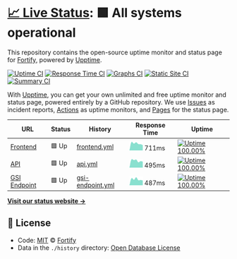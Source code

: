 # [📈 Live Status](https://Fortify-Labs.github.io/status): <!--live status--> **🟩 All systems operational**

This repository contains the open-source uptime monitor and status page for [Fortify](https://fortify.gg/), powered by [Upptime](https://github.com/upptime/upptime).

[![Uptime CI](https://github.com/koj-co/upptime/workflows/Uptime%20CI/badge.svg)](https://github.com/koj-co/upptime/actions?query=workflow%3A%22Uptime+CI%22)
[![Response Time CI](https://github.com/koj-co/upptime/workflows/Response%20Time%20CI/badge.svg)](https://github.com/koj-co/upptime/actions?query=workflow%3A%22Response+Time+CI%22)
[![Graphs CI](https://github.com/koj-co/upptime/workflows/Graphs%20CI/badge.svg)](https://github.com/koj-co/upptime/actions?query=workflow%3A%22Graphs+CI%22)
[![Static Site CI](https://github.com/koj-co/upptime/workflows/Static%20Site%20CI/badge.svg)](https://github.com/koj-co/upptime/actions?query=workflow%3A%22Static+Site+CI%22)
[![Summary CI](https://github.com/koj-co/upptime/workflows/Summary%20CI/badge.svg)](https://github.com/koj-co/upptime/actions?query=workflow%3A%22Summary+CI%22)

With [Upptime](https://upptime.js.org), you can get your own unlimited and free uptime monitor and status page, powered entirely by a GitHub repository. We use [Issues](https://github.com/Fortify-Labs/status/issues) as incident reports, [Actions](https://github.com/Fortify-Labs/status/actions) as uptime monitors, and [Pages](https://Fortify-Labs.github.io/status) for the status page.

<!--start: status pages-->
<!-- This summary is generated by Upptime (https://github.com/upptime/upptime) -->
<!-- Do not edit this manually, your changes will be overwritten -->

| URL                                                       | Status | History                                                                                            | Response Time                                                                     | Uptime                                                                                                                                                                                                               |
| --------------------------------------------------------- | ------ | -------------------------------------------------------------------------------------------------- | --------------------------------------------------------------------------------- | -------------------------------------------------------------------------------------------------------------------------------------------------------------------------------------------------------------------- |
| [Frontend](https://fortify.gg)                            | 🟩 Up  | [frontend.yml](https://github.com/Fortify-Labs/status/commits/master/history/frontend.yml)         | <img alt="Response time graph" src="./graphs/frontend.png" height="20"> 711ms     | [![Uptime 100.00%](https://img.shields.io/endpoint?url=https%3A%2F%2Fraw.githubusercontent.com%2FFortify-Labs%2Fstatus%2Fmaster%2Fapi%2Ffrontend%2Fuptime.json)](https://status.fortify.gg/history/frontend)         |
| [API](https://api.fortify.gg/graphql?query=%7Bversion%7D) | 🟩 Up  | [api.yml](https://github.com/Fortify-Labs/status/commits/master/history/api.yml)                   | <img alt="Response time graph" src="./graphs/api.png" height="20"> 495ms          | [![Uptime 100.00%](https://img.shields.io/endpoint?url=https%3A%2F%2Fraw.githubusercontent.com%2FFortify-Labs%2Fstatus%2Fmaster%2Fapi%2Fapi%2Fuptime.json)](https://status.fortify.gg/history/api)                   |
| [GSI Endpoint](https://gsi.fortify.gg/health)             | 🟩 Up  | [gsi-endpoint.yml](https://github.com/Fortify-Labs/status/commits/master/history/gsi-endpoint.yml) | <img alt="Response time graph" src="./graphs/gsi-endpoint.png" height="20"> 487ms | [![Uptime 100.00%](https://img.shields.io/endpoint?url=https%3A%2F%2Fraw.githubusercontent.com%2FFortify-Labs%2Fstatus%2Fmaster%2Fapi%2Fgsi-endpoint%2Fuptime.json)](https://status.fortify.gg/history/gsi-endpoint) |

<!--end: status pages-->

[**Visit our status website →**](https://Fortify-Labs.github.io/status)

## 📄 License

- Code: [MIT](./LICENSE) © [Fortify](https://fortify.gg/)
- Data in the `./history` directory: [Open Database License](https://opendatacommons.org/licenses/odbl/1-0/)
